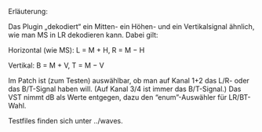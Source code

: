 Erläuterung:

Das Plugin „dekodiert“ ein Mitten- ein Höhen- und ein Vertikalsignal ähnlich, wie man MS in
LR dekodieren kann. Dabei gilt:

Horizontal (wie MS):
L = M + H, R = M − H

Vertikal:
B = M + V, T = M − V

Im Patch ist (zum Testen) auswählbar, ob man auf Kanal 1+2 das L/R- oder das B/T-Signal
haben will. (Auf Kanal 3/4 ist immer das B/T-Signal.) 
Das VST nimmt dB als Werte entgegen, dazu den “enum”-Auswähler für LR/BT-Wahl.

Testfiles finden sich unter ../waves.
